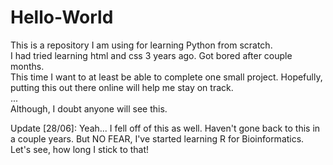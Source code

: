 # Hello-World
This is a repository I am using for learning Python from scratch.  
I had tried learning html and css 3 years ago. Got bored after couple months.  
This time I want to at least be able to complete one small project. Hopefully, putting this out there online will help me stay on track.  
...  
Although, I doubt anyone will see this.

Update [28/06]: Yeah... I fell off of this as well. Haven't gone back to this in a couple years. But NO FEAR, I've started learning R for Bioinformatics. Let's see, how long I stick to that!
